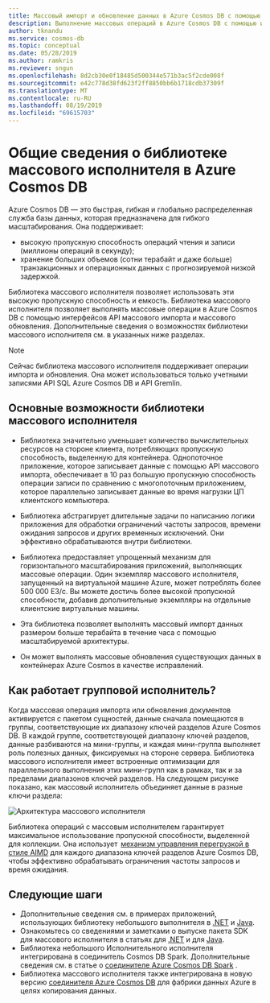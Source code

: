 ```yaml
---
title: Массовый импорт и обновление данных в Azure Cosmos DB с помощью библиотеки массового исполнителя
description: Выполнение массовых операций в Azure Cosmos DB с помощью интерфейсов API массового импорта и массового обновления, предоставляемых библиотекой массового исполнителя.
author: tknandu
ms.service: cosmos-db
ms.topic: conceptual
ms.date: 05/28/2019
ms.author: ramkris
ms.reviewer: sngun
ms.openlocfilehash: 8d2cb30e0f18485d500344e571b3ac5f2cde008f
ms.sourcegitcommit: e42c778d38fd623f2ff8850bb6b1718cdb37309f
ms.translationtype: MT
ms.contentlocale: ru-RU
ms.lasthandoff: 08/19/2019
ms.locfileid: "69615703"
---
```

# <a name="azure-cosmos-db-bulk-executor-library-overview"></a>Общие сведения о библиотеке массового исполнителя в Azure Cosmos DB
 
Azure Cosmos DB — это быстрая, гибкая и глобально распределенная служба базы данных, которая предназначена для гибкого масштабирования. Она поддерживает: 

* высокую пропускную способность операций чтения и записи (миллионы операций в секунду);  
* хранение больших объемов (сотни терабайт и даже больше) транзакционных и операционных данных с прогнозируемой низкой задержкой.  

Библиотека массового исполнителя позволяет использовать эти высокую пропускную способность и емкость. Библиотека массового исполнителя позволяет выполнять массовые операции в Azure Cosmos DB с помощью интерфейсов API массового импорта и массового обновления. Дополнительные сведения о возможностях библиотеки массового исполнителя см. в указанных ниже разделах. 

> [!NOTE] 
> Сейчас библиотека массового исполнителя поддерживает операции импорта и обновления. Она может использоваться только учетными записями API SQL Azure Cosmos DB и API Gremlin.
 
## <a name="key-features-of-the-bulk-executor-library"></a>Основные возможности библиотеки массового исполнителя  
 
* Библиотека значительно уменьшает количество вычислительных ресурсов на стороне клиента, потребляющих пропускную способность, выделенную для контейнера. Однопоточное приложение, которое записывает данные с помощью API массового импорта, обеспечивает в 10 раз большую пропускную способность операции записи по сравнению с многопоточным приложением, которое параллельно записывает данные во время нагрузки ЦП клиентского компьютера.  

* Библиотека абстрагирует длительные задачи по написанию логики приложения для обработки ограничений частоты запросов, времени ожидания запросов и других временных исключений. Они эффективно обрабатываются внутри библиотеки.  

* Библиотека предоставляет упрощенный механизм для горизонтального масштабирования приложений, выполняющих массовые операции. Один экземпляр массового исполнителя, запущенный на виртуальной машине Azure, может потреблять более 500 000 ЕЗ/с. Вы можете достичь более высокой пропускной способности, добавив дополнительные экземпляры на отдельные клиентские виртуальные машины.  
 
* Эта библиотека позволяет выполнять массовый импорт данных размером больше терабайта в течение часа с помощью масштабируемой архитектуры.  

* Он может выполнять массовые обновления существующих данных в контейнерах Azure Cosmos в качестве исправлений. 
 
## <a name="how-does-the-bulk-executor-operate"></a>Как работает групповой исполнитель? 

Когда массовая операция импорта или обновления документов активируется с пакетом сущностей, данные сначала помещаются в группы, соответствующие их диапазону ключей разделов Azure Cosmos DB. В каждой группе, соответствующей диапазону ключей разделов, данные разбиваются на мини-группы, и каждая мини-группа выполняет роль полезных данных, фиксируемых на стороне сервера. Библиотека массового исполнителя имеет встроенные оптимизации для параллельного выполнения этих мини-групп как в рамках, так и за пределами диапазонов ключей разделов. На следующем рисунке показано, как массовый исполнитель объединяет данные в разные ключи раздела:  

![Архитектура массового исполнителя](./media/bulk-executor-overview/bulk-executor-architecture.png)

Библиотека операций с массовым исполнителем гарантирует максимальное использование пропускной способности, выделенной для коллекции. Она использует  [механизм управления перегрузкой в стиле AIMD](https://tools.ietf.org/html/rfc5681) для каждого диапазона ключей разделов Azure Cosmos DB, чтобы эффективно обрабатывать ограничения частоты запросов и время ожидания. 

## <a name="next-steps"></a>Следующие шаги 
  
* Дополнительные сведения см. в примерах приложений, использующих библиотеку небольшого выполнителя в [.NET](bulk-executor-dot-net.md) и [Java](bulk-executor-java.md).  
* Ознакомьтесь со сведениями и заметками о выпуске пакета SDK для массового исполнителя в статьях для [.NET](sql-api-sdk-bulk-executor-dot-net.md) и для [Java](sql-api-sdk-bulk-executor-java.md).
* Библиотека небольшого Исполнительного исполнителя интегрирована в соединитель Cosmos DB Spark. Дополнительные сведения см. в статье о [соединителе Azure Cosmos DB Spark](spark-connector.md) .  
* Библиотека массового исполнителя также интегрирована в новую версию [соединителя Azure Cosmos DB](https://aka.ms/bulkexecutor-adf-v2) для фабрики данных Azure в целях копирования данных.
